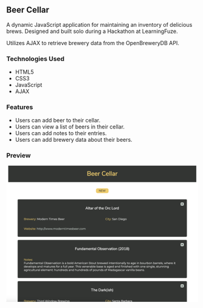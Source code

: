 ## Beer Cellar

A dynamic JavaScript application for maintaining an inventory of delicious brews.
Designed and built solo during a Hackathon at LearningFuze.

Utilizes AJAX to retrieve brewery data from the OpenBreweryDB API.

### Technologies Used
* HTML5
* CSS3
* JavaScript
* AJAX

### Features
* Users can add beer to their cellar.
* Users can view a list of beers in their cellar.
* Users can add notes to their entries.
* Users can add brewery data about their beers.

### Preview
![Image of preview](images/beer-cellar-preview-v2.png)

